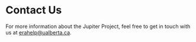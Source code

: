 # [](#Title)Contact Us
For more information about the Jupiter Project, feel free to get in touch with us at [erahelp@ualberta.ca](mailto:erahelp@ualberta.ca).
